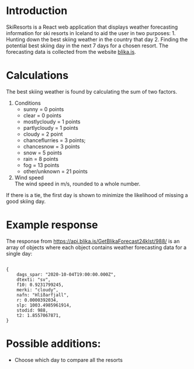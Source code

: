 # Introduction
SkiResorts is a React web application that displays weather forecasting information for ski resorts in Iceland to aid the user in two purposes:
    1. Hunting down the best skiing weather in the country that day
    2. Finding the potential best skiing day in the next 7 days for a chosen resort.
The forecasting data is collected from the website [blika.is](https://www.blika.is "Blika").


# Calculations

The best skiing weather is found by calculating the sum of two factors.
1. Conditions
    - sunny = 0 points
    - clear = 0 points
    - mostlycloudy = 1 points
    - partlycloudy = 1 points
    - cloudy = 2 point
    - chanceflurries = 3 points;
    - chancesnow = 3 points
    - snow = 5 points
    - rain = 8 points
    - fog = 13 points
    - other/unknown = 21 points
2. Wind speed \
    The wind speed in m/s, rounded to a whole number.
    <!-- If the wind speed is above 10 m/s there is no good skiing day. -->
<!-- 3. Temperature -->


If there is a tie, the first day is shown to minimize the likelihood of missing a good skiing day.

# Example response
The response from https://api.blika.is/GetBlikaForecast24klst/988/ is an array of objects where each object contains weather forecasting data for a single day:
<pre><code>
{ 
    dags_spar: "2020-10-04T19:00:00.000Z",
    dtexti: "sv",
    f10: 0.9231799245,
    merki: "cloudy",
    nafn: "Hlíðarfjall",
    r: 0.0000392034,
    slp: 1003.4985961914,
    stodid: 988,
    t2: 1.8557067871,
}
</pre></code>


# Possible additions:
- Choose which day to compare all the resorts
